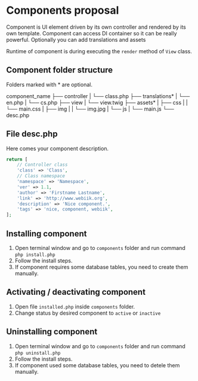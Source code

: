 # Components proposal
Component is UI element driven by its own controller and rendered by its own template. Component can access DI container so it can be really powerful. Optionally you can add translations and assets 

Runtime of component is during executing the `render` method of `View` class.

## Component folder structure
Folders marked with * are optional.

component_name
├── controller
|   └── class.php
├── translations*
|   └── en.php
|   └── cs.php
├── view
|   └── view.twig
├── assets*
|   ├── css
|   |   └── main.css
|   ├── img
|   |   └── img.jpg
|   └── js
|       └── main.js
└── desc.php
 
## File desc.php
Here comes your component description.
```php
return [
    // Controller class
    'class' => 'Class',
    // Class namespace
    'namespace' => 'Namespace',
    'ver' => 1.1,
    'author' => 'Firstname Lastname',
    'link' => 'http://www.webiik.org',
    'description' => 'Nice component.',
    'tags' => 'nice, component, webiik',
];
```

## Installing component
1. Open terminal window and go to `components` folder and run command `php install.php`
2. Follow the install steps.
3. If component requires some database tables, you need to create them manually.

## Activating / deactivating component
1. Open file `installed.php` inside `components` folder.
2. Change status by desired component to `active` or `inactive`

## Uninstalling component
1. Open terminal window and go to `components` folder and run command `php uninstall.php`
2. Follow the install steps.
3. If component used some database tables, you need to detele them manually.